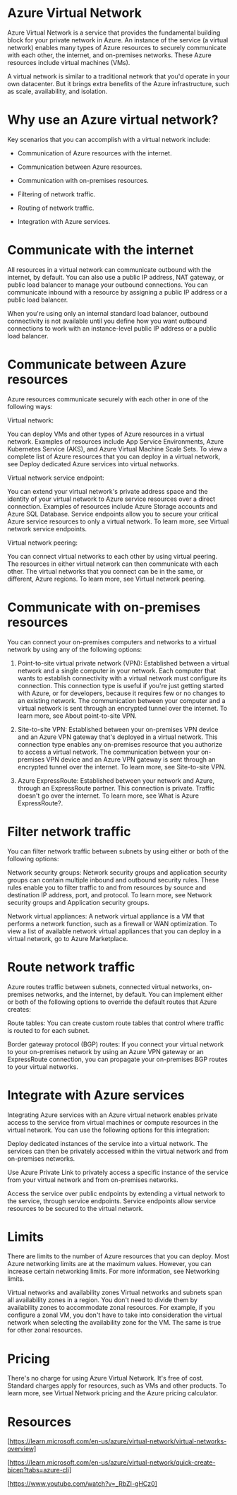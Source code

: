 # Azure Virtual Network

Azure Virtual Network is a service that provides the fundamental building block for your private network in Azure. An instance of the service (a virtual network) enables many types of Azure resources to securely communicate with each other, the internet, and on-premises networks. These Azure resources include virtual machines (VMs).

A virtual network is similar to a traditional network that you'd operate in your own datacenter. But it brings extra benefits of the Azure infrastructure, such as scale, availability, and isolation.

# Why use an Azure virtual network?

Key scenarios that you can accomplish with a virtual network include:

- Communication of Azure resources with the internet.

- Communication between Azure resources.

- Communication with on-premises resources.

- Filtering of network traffic.

- Routing of network traffic.

- Integration with Azure services.

# Communicate with the internet

All resources in a virtual network can communicate outbound with the internet, by default. You can also use a public IP address, NAT gateway, or public load balancer to manage your outbound connections. You can communicate inbound with a resource by assigning a public IP address or a public load balancer.

When you're using only an internal standard load balancer, outbound connectivity is not available until you define how you want outbound connections to work with an instance-level public IP address or a public load balancer.

# Communicate between Azure resources

Azure resources communicate securely with each other in one of the following ways:

Virtual network: 

You can deploy VMs and other types of Azure resources in a virtual network. Examples of resources include App Service Environments, Azure Kubernetes Service (AKS), and Azure Virtual Machine Scale Sets. To view a complete list of Azure resources that you can deploy in a virtual network, see Deploy dedicated Azure services into virtual networks.

Virtual network service endpoint: 

You can extend your virtual network's private address space and the identity of your virtual network to Azure service resources over a direct connection. Examples of resources include Azure Storage accounts and Azure SQL Database. Service endpoints allow you to secure your critical Azure service resources to only a virtual network. To learn more, see Virtual network service endpoints.

Virtual network peering: 

You can connect virtual networks to each other by using virtual peering. The resources in either virtual network can then communicate with each other. The virtual networks that you connect can be in the same, or different, Azure regions. To learn more, see Virtual network peering.

# Communicate with on-premises resources

You can connect your on-premises computers and networks to a virtual network by using any of the following options:

1. Point-to-site virtual private network (VPN): Established between a virtual network and a single computer in your network. Each computer that wants to establish connectivity with a virtual network must configure its connection. This connection type is useful if you're just getting started with Azure, or for developers, because it requires few or no changes to an existing network. The communication between your computer and a virtual network is sent through an encrypted tunnel over the internet. To learn more, see About point-to-site VPN.

2. Site-to-site VPN: Established between your on-premises VPN device and an Azure VPN gateway that's deployed in a virtual network. This connection type enables any on-premises resource that you authorize to access a virtual network. The communication between your on-premises VPN device and an Azure VPN gateway is sent through an encrypted tunnel over the internet. To learn more, see Site-to-site VPN.

3. Azure ExpressRoute: Established between your network and Azure, through an ExpressRoute partner. This connection is private. Traffic doesn't go over the internet. To learn more, see What is Azure ExpressRoute?.

# Filter network traffic

You can filter network traffic between subnets by using either or both of the following options:

Network security groups: Network security groups and application security groups can contain multiple inbound and outbound security rules. These rules enable you to filter traffic to and from resources by source and destination IP address, port, and protocol. To learn more, see Network security groups and Application security groups.

Network virtual appliances: A network virtual appliance is a VM that performs a network function, such as a firewall or WAN optimization. To view a list of available network virtual appliances that you can deploy in a virtual network, go to Azure Marketplace.

# Route network traffic

Azure routes traffic between subnets, connected virtual networks, on-premises networks, and the internet, by default. You can implement either or both of the following options to override the default routes that Azure creates:

Route tables: You can create custom route tables that control where traffic is routed to for each subnet.

Border gateway protocol (BGP) routes: If you connect your virtual network to your on-premises network by using an Azure VPN gateway or an ExpressRoute connection, you can propagate your on-premises BGP routes to your virtual networks.

# Integrate with Azure services

Integrating Azure services with an Azure virtual network enables private access to the service from virtual machines or compute resources in the virtual network. You can use the following options for this integration:

Deploy dedicated instances of the service into a virtual network. The services can then be privately accessed within the virtual network and from on-premises networks.

Use Azure Private Link to privately access a specific instance of the service from your virtual network and from on-premises networks.

Access the service over public endpoints by extending a virtual network to the service, through service endpoints. Service endpoints allow service resources to be secured to the virtual network.

# Limits

There are limits to the number of Azure resources that you can deploy. Most Azure networking limits are at the maximum values. However, you can increase certain networking limits. For more information, see Networking limits.

Virtual networks and availability zones
Virtual networks and subnets span all availability zones in a region. You don't need to divide them by availability zones to accommodate zonal resources. For example, if you configure a zonal VM, you don't have to take into consideration the virtual network when selecting the availability zone for the VM. The same is true for other zonal resources.

# Pricing

There's no charge for using Azure Virtual Network. It's free of cost. Standard charges apply for resources, such as VMs and other products. To learn more, see Virtual Network pricing and the Azure pricing calculator.

# Resources

[https://learn.microsoft.com/en-us/azure/virtual-network/virtual-networks-overview]

[https://learn.microsoft.com/en-us/azure/virtual-network/quick-create-bicep?tabs=azure-cli]

[https://www.youtube.com/watch?v=_RbZI-gHCz0]



